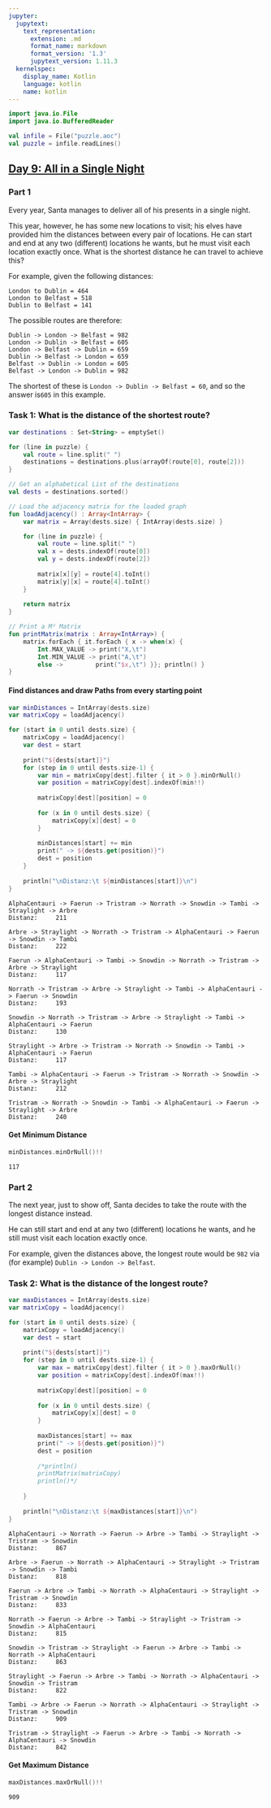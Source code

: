 ```yaml
---
jupyter:
  jupytext:
    text_representation:
      extension: .md
      format_name: markdown
      format_version: '1.3'
      jupytext_version: 1.11.3
  kernelspec:
    display_name: Kotlin
    language: kotlin
    name: kotlin
---
```


```kotlin
import java.io.File
import java.io.BufferedReader

val infile = File("puzzle.aoc")
val puzzle = infile.readLines()
```

## [Day 9: All in a Single Night](https://adventofcode.com/2015/day/9)

### Part 1
Every year, Santa manages to deliver all of his presents in a single night.

This year, however, he has some new locations to visit; his elves have provided him the distances between every pair of locations. He can start and end at any two (different) locations he wants, but he must visit each location exactly once. What is the shortest distance he can travel to achieve this?

For example, given the following distances:

```
London to Dublin = 464
London to Belfast = 518
Dublin to Belfast = 141
```

The possible routes are therefore:

```
Dublin -> London -> Belfast = 982
London -> Dublin -> Belfast = 605
London -> Belfast -> Dublin = 659
Dublin -> Belfast -> London = 659
Belfast -> Dublin -> London = 605
Belfast -> London -> Dublin = 982
```

The shortest of these is `London -> Dublin -> Belfast = 60`, and so the answer is`605` in this example.

### Task 1: What is the distance of the shortest route?

```kotlin
var destinations : Set<String> = emptySet()

for (line in puzzle) {
    val route = line.split(" ")
    destinations = destinations.plus(arrayOf(route[0], route[2]))
}

// Get an alphabetical List of the destinations
val dests = destinations.sorted()

// Load the adjacency matrix for the loaded graph
fun loadAdjacency() : Array<IntArray> {
    var matrix = Array(dests.size) { IntArray(dests.size) }

    for (line in puzzle) {
        val route = line.split(" ")
        val x = dests.indexOf(route[0])
        val y = dests.indexOf(route[2])
    
        matrix[x][y] = route[4].toInt()
        matrix[y][x] = route[4].toInt()    
    }
    
    return matrix
}

// Print a M² Matrix
fun printMatrix(matrix : Array<IntArray>) {
    matrix.forEach { it.forEach { x -> when(x) {
        Int.MAX_VALUE -> print("X,\t")
        Int.MIN_VALUE -> print("A,\t")
        else ->         print("$x,\t") }}; println() }
}
```

#### Find distances and draw Paths from every starting point

```kotlin
var minDistances = IntArray(dests.size)
var matrixCopy = loadAdjacency()

for (start in 0 until dests.size) {
    matrixCopy = loadAdjacency()
    var dest = start 
    
    print("${dests[start]}")
    for (step in 0 until dests.size-1) {
        var min = matrixCopy[dest].filter { it > 0 }.minOrNull()     
        var position = matrixCopy[dest].indexOf(min!!)
         
        matrixCopy[dest][position] = 0
        
        for (x in 0 until dests.size) {
            matrixCopy[x][dest] = 0
        }
    
        minDistances[start] += min
        print(" -> ${dests.get(position)}")
        dest = position
    }
    
    println("\nDistanz:\t ${minDistances[start]}\n")  
}
```

```
AlphaCentauri -> Faerun -> Tristram -> Norrath -> Snowdin -> Tambi -> Straylight -> Arbre
Distanz:	 211

Arbre -> Straylight -> Norrath -> Tristram -> AlphaCentauri -> Faerun -> Snowdin -> Tambi
Distanz:	 222

Faerun -> AlphaCentauri -> Tambi -> Snowdin -> Norrath -> Tristram -> Arbre -> Straylight
Distanz:	 117

Norrath -> Tristram -> Arbre -> Straylight -> Tambi -> AlphaCentauri -> Faerun -> Snowdin
Distanz:	 193

Snowdin -> Norrath -> Tristram -> Arbre -> Straylight -> Tambi -> AlphaCentauri -> Faerun
Distanz:	 130

Straylight -> Arbre -> Tristram -> Norrath -> Snowdin -> Tambi -> AlphaCentauri -> Faerun
Distanz:	 117

Tambi -> AlphaCentauri -> Faerun -> Tristram -> Norrath -> Snowdin -> Arbre -> Straylight
Distanz:	 212

Tristram -> Norrath -> Snowdin -> Tambi -> AlphaCentauri -> Faerun -> Straylight -> Arbre
Distanz:	 240
```


#### Get Minimum Distance

```kotlin
minDistances.minOrNull()!!
```

```
117
```


### Part 2
The next year, just to show off, Santa decides to take the route with the longest distance instead.

He can still start and end at any two (different) locations he wants, and he still must visit each location exactly once.

For example, given the distances above, the longest route would be `982` via (for example) `Dublin -> London -> Belfast`.

### Task 2: What is the distance of the longest route?

```kotlin
var maxDistances = IntArray(dests.size)
var matrixCopy = loadAdjacency()

for (start in 0 until dests.size) {
    matrixCopy = loadAdjacency()
    var dest = start 
    
    print("${dests[start]}")
    for (step in 0 until dests.size-1) {
        var max = matrixCopy[dest].filter { it > 0 }.maxOrNull()     
        var position = matrixCopy[dest].indexOf(max!!)
         
        matrixCopy[dest][position] = 0
        
        for (x in 0 until dests.size) {
            matrixCopy[x][dest] = 0
        }
    
        maxDistances[start] += max
        print(" -> ${dests.get(position)}")
        dest = position
        
        /*println()
        printMatrix(matrixCopy)
        println()*/
        
    }
    
    println("\nDistanz:\t ${maxDistances[start]}\n")
}
```

```
AlphaCentauri -> Norrath -> Faerun -> Arbre -> Tambi -> Straylight -> Tristram -> Snowdin
Distanz:	 867

Arbre -> Faerun -> Norrath -> AlphaCentauri -> Straylight -> Tristram -> Snowdin -> Tambi
Distanz:	 818

Faerun -> Arbre -> Tambi -> Norrath -> AlphaCentauri -> Straylight -> Tristram -> Snowdin
Distanz:	 833

Norrath -> Faerun -> Arbre -> Tambi -> Straylight -> Tristram -> Snowdin -> AlphaCentauri
Distanz:	 815

Snowdin -> Tristram -> Straylight -> Faerun -> Arbre -> Tambi -> Norrath -> AlphaCentauri
Distanz:	 863

Straylight -> Faerun -> Arbre -> Tambi -> Norrath -> AlphaCentauri -> Snowdin -> Tristram
Distanz:	 822

Tambi -> Arbre -> Faerun -> Norrath -> AlphaCentauri -> Straylight -> Tristram -> Snowdin
Distanz:	 909

Tristram -> Straylight -> Faerun -> Arbre -> Tambi -> Norrath -> AlphaCentauri -> Snowdin
Distanz:	 842
```


#### Get Maximum Distance

```kotlin
maxDistances.maxOrNull()!!
```

```
909
```
